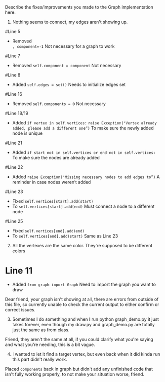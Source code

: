 Describe the fixes/improvements you made to the Graph implementation here.

1. Nothing seems to connect, my edges aren't showing up.

#Line 5
- Removed        
`, component=-1`
Not necessary for a graph to work

#Line 7
- Removed 
`self.component = component`
Not necessary

#Line 8
- Added
`self.edges = set()`
Needs to initialize edges set

#Line 16
- Removed
`self.components = 0`
Not necessary

#Line 18/19
- Added
`if vertex in self.vertices:`
	`raise Exception("Vertex already added, please add a different one”)`
To make sure the newly added node is unique

#Line 21
- Added
`if start not in self.vertices or end not in self.vertices:`
To make sure the nodes are already added

#Line 22
- Added
`raise Exception("Missing necessary nodes to add edges to”)`
A reminder in case nodes weren’t added

#Line 23
- Fixed
`self.vertices[start].add(start)`
- To
`self.vertices[start].add(end)`
Must connect a node to a different node

#Line 25
- Fixed
`self.vertices[end].add(end)`
- To
`self.vertices[end].add(start)`
Same as Line 23


2. All the vertexes are the same color.  They're supposed to be different colors

# Line 11
- Added
`from graph import Graph`
Need to import the graph you want to draw

Dear friend, your graph isn't showing at all, there are errors from outside of this file, so currently unable to check the current output to either confirm or correct issues.


3. Sometimes I do something and when I run python graph_demo.py it just takes forever, even though my draw.py and graph_demo.py are totally just the same as from class.

Friend, they aren't the same at all, if you could clarify what you're saying and what you're needing, this is a bit vague.

4. I wanted to let it find a target vertex, but even back when it did kinda run this part didn't really work.

Placed `components` back in graph but didn't add any unfinished code that isn't fully working properly, to not make your situation worse, friend.




